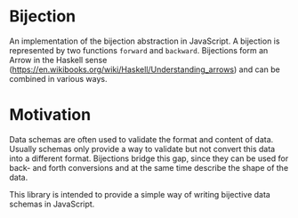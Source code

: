 # Bijection

An implementation of the bijection abstraction in JavaScript.
A bijection is represented by two functions `forward` and `backward`.
Bijections form an Arrow in the Haskell sense (https://en.wikibooks.org/wiki/Haskell/Understanding_arrows)
and can be combined in various ways.

# Motivation

Data schemas are often used to validate the format and content of data.
Usually schemas only provide a way to validate but not convert this data into a different format.
Bijections bridge this gap, since they can be used for back- and forth conversions and at
the same time describe the shape of the data.

This library is intended to provide a simple way of writing bijective data schemas in JavaScript.
